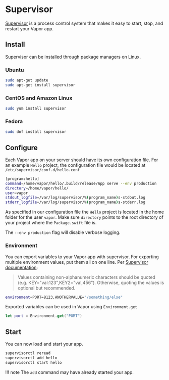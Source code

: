 # Supervisor

[Supervisor](http://supervisord.org) is a process control system that makes it easy to start, stop, and restart your Vapor app.

## Install

Supervisor can be installed through package managers on Linux.

### Ubuntu

```sh
sudo apt-get update
sudo apt-get install supervisor
```

### CentOS and Amazon Linux

```sh
sudo yum install supervisor
```

### Fedora

```sh
sudo dnf install supervisor
```

## Configure

Each Vapor app on your server should have its own configuration file. For an example `Hello` project, the configuration file would be located at `/etc/supervisor/conf.d/hello.conf`

```sh
[program:hello]
command=/home/vapor/hello/.build/release/App serve --env production
directory=/home/vapor/hello/
user=vapor
stdout_logfile=/var/log/supervisor/%(program_name)s-stdout.log
stderr_logfile=/var/log/supervisor/%(program_name)s-stderr.log
```

As specified in our configuration file the `Hello` project is located in the home folder for the user `vapor`. Make sure `directory` points to the root directory of your project where the `Package.swift` file is.

The `--env production` flag will disable verbose logging.

### Environment

You can export variables to your Vapor app with supervisor. For exporting multiple environment values, put them all on one line. Per [Supervisor documentation](http://supervisord.org/configuration.html#program-x-section-values):

> Values containing non-alphanumeric characters should be quoted (e.g. KEY="val:123",KEY2="val,456"). Otherwise, quoting the values is optional but recommended.

```sh
environment=PORT=8123,ANOTHERVALUE="/something/else"
```

Exported variables can be used in Vapor using `Environment.get`

```swift
let port = Environment.get("PORT")
```

## Start

You can now load and start your app.

```sh
supervisorctl reread
supervisorctl add hello
supervisorctl start hello
```

!!! note
	The `add` command may have already started your app.
